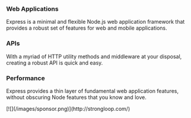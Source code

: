 <div id="web-applications">
  <h3>Web Applications</h3>

  Express is a minimal and flexible Node.js web application framework that provides
  a robust set of features for web and mobile applications.

</div>

<div id="apis">
  <h3>APIs</h3>

  With a myriad of HTTP utility methods and middleware at your
  disposal, creating a robust API is quick and easy.

</div>

<div id="performance">
  <h3>Performance</h3>

  Express provides a thin layer of fundamental web application features, without obscuring
  Node features that you know and love.

</div>

<div id="sponsorship">
  [![](/images/sponsor.png)](http://strongloop.com/)
</div>
